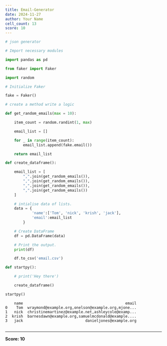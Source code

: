 ```yaml
---
title: Email-Generator
date: 2024-11-27
author: Your Name
cell_count: 13
score: 10
---
```


```python
# json generator
```


```python
# Import necessary modules
```


```python
import pandas as pd
```


```python
from faker import Faker
```


```python
import random
```


```python
# Initialize Faker
```


```python
fake = Faker()
```


```python
# create a method write a logic
```


```python
def get_random_emails(max = 10):

    item_count = random.randint(1, max)

    email_list = []

    for _ in range(item_count):
        email_list.append(fake.email())

    return email_list
```


```python
def create_dataframe():

    email_list = [
        ",".join(get_random_emails()),
        ",".join(get_random_emails()),
        ",".join(get_random_emails()),
        ",".join(get_random_emails())
    ]

    # intialise data of lists.
    data = {
            'name':['Tom', 'nick', 'krish', 'jack'],
            'email':email_list
        }

    # Create DataFrame
    df = pd.DataFrame(data)

    # Print the output.
    print(df)

    df.to_csv('email.csv')
```


```python
def startpy():

    # print('Hey there')

    create_dataframe()
```


```python
startpy()
```

        name                                              email
    0    Tom  wraymond@example.org,onelson@example.org,mjone...
    1   nick  christinemartinez@example.net,ashleycole@examp...
    2  krish  barnesdawn@example.org,samuelmcdonald@example....
    3   jack                            danieljones@example.org



```python

```


---
**Score: 10**
